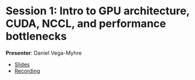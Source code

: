 # Session 1: Intro to GPU architecture, CUDA, NCCL, and performance bottlenecks

**Presenter**: Daniel Vega-Myhre

- [Slides](https://docs.google.com/presentation/d/1JbfKElxygkpl1MrMXT0Eifo-QW40dC3RTmPE2ARAG80/edit?usp=sharing)
- [Recording](https://youtu.be/Cp7g1Ll4v0M?si=IppwAiTKDVMT_mMm)
